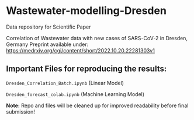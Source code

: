 # Wastewater-modelling-Dresden
Data repository for Scientific Paper

Correlation of Wastewater data with new cases of SARS-CoV-2 in Dresden, Germany
Preprint available under: https://medrxiv.org/cgi/content/short/2022.10.20.22281303v1

## Important Files for reproducing the results:
`Dresden_Correlation_Batch.ipynb` (Linear Model)

`Dresden_forecast_colab.ipynb` (Machine Learning Model)

**Note:** Repo and files will be cleaned up for improved readability before final submission!
